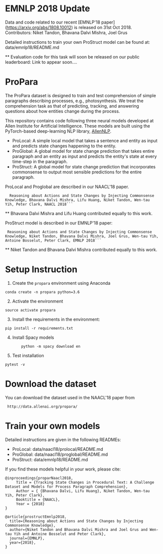 # EMNLP 2018 Update
Data and code related to our recent [EMNLP'18 paper] (https://arxiv.org/abs/1808.10012) is released on 31st Oct 2018.
Contributors: Niket Tandon, Bhavana Dalvi Mishra, Joel Grus

Detailed instructions to train your own ProStruct model can be found at: data/emnlp18/README.md

** Evaluation code for this task will soon be released on our public leaderboard: Link to appear soon....


# ProPara
The ProPara dataset is designed to train and test comprehension of simple paragraphs describing processes, e.g., photosynthesis. We treat the comprehension task as that of predicting, tracking, and answering questions about how entities change during the process.

This repository contains code following three neural models developed at Allen Institute for Artificial Intelligence.
These models are built using the PyTorch-based deep-learning NLP library, [AllenNLP](http://allennlp.org/).

 * ProLocal: A simple local model that takes a sentence and entity as input and predicts state changes happening to the entity. 
 * ProGlobal: A global model for state change prediction that takes entire paragraph and an entity as input and predicts the entity's state at every time-step in the paragraph. 
 * ProStruct: A global model for state change prediction that incorporates commonsense to output most sensible predictions for the entire paragraph.

ProLocal and Proglobal are described in our NAACL'18 paper.

  ```
    Reasoning about Actions and State Changes by Injecting Commonsense Knowledge, Bhavana Dalvi Mishra, Lifu Huang, Niket Tandon, Wen-tau Yih, Peter Clark, NAACL 2018```
  ```
  ** Bhavana Dalvi Mishra and Lifu Huang contributed equally to this work.


ProStruct model is described in our EMNLP'18 paper:
   ```
    Reasoning about Actions and State Changes by Injecting Commonsense Knowledge, Niket Tandon, Bhavana Dalvi Mishra, Joel Grus, Wen-tau Yih, Antoine Bosselut, Peter Clark, EMNLP 2018```
   ```
   ** Niket Tandon and Bhavana Dalvi Mishra contributed equally to this work.

# Setup Instruction

1. Create the `propara` environment using Anaconda

  ```
  conda create -n propara python=3.6
  ```

2. Activate the environment

  ```
  source activate propara
  ```

3. Install the requirements in the environment: 

  ```
  pip install -r requirements.txt
  ```

4. Install Spacy models

    ```
        python -m spacy download en
    ```

5. Test installation

 ```
 pytest -v
 ```


# Download the dataset
You can download the dataset used in the NAACL'18 paper from 
  ```
   http://data.allenai.org/propara/
  ``` 

# Train your own models
Detailed instructions are given in the following READMEs:
 * ProLocal: data/naacl18/prolocal/README.md
 * ProGlobal: data/naacl18/proglobal/README.md
 * ProStruct: data/emnlp18/README.md

If you find these models helpful in your work, please cite:
```
@inproceedings{proparNaacl2018,
     Title = {Tracking State Changes in Procedural Text: A Challenge Dataset and Models for Process Paragraph Comprehension},
     Author = { {Bhavana Dalvi, Lifu Huang}, Niket Tandon, Wen-tau Yih, Peter Clark},
     Booktitle = {NAACL},
     Year = {2018}
}

@article{prostructEmnlp2018,
  title={Reasoning about Actions and State Changes by Injecting Commonsense Knowledge},
  author={Niket Tandon and Bhavana Dalvi Mishra and Joel Grus and Wen-tau Yih and Antoine Bosselut and Peter Clark},
  journal={EMNLP},
  year={2018},
}
```
